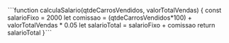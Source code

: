 ˋˋˋfunction calculaSalario(qtdeCarrosVendidos, valorTotalVendas) {
 const salarioFixo = 2000
 let comissao =  (qtdeCarrosVendidos*100) + valorTotalVendas * 0.05
  let salarioTotal = salarioFixo + comissao
  return salarioTotal
}ˋˋˋ